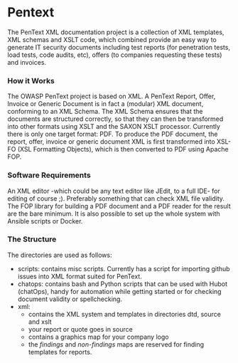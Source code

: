 # Pentext

The PenText XML documentation project is a collection of XML templates, XML schemas and XSLT code, which combined provide an easy way to generate IT security documents including test reports (for penetration tests, load tests, code audits, etc), offers (to companies requesting these tests) and invoices. 

### How it Works
The OWASP PenText project is based on XML. A PenText Report, Offer, Invoice or Generic Document is in fact a (modular) XML document, conforming to an XML Schema. The XML Schema ensures that the documents are structured correctly, so that they can then be transformed into other formats using XSLT and the SAXON XSLT processor. Currently there is only one target format: PDF. To produce the PDF document, the report, offer, invoice or generic document XML is first transformed into XSL-FO (XSL Formatting Objects), which is then converted to PDF using Apache FOP.

### Software Requirements
An XML editor -which could be any text editor like JEdit, to a full IDE- for editing of course ;). Preferably something that can check XML file validity. The FOP library for building a PDF document and a PDF reader for the result are the bare minimum.
It is also possible to set up the whole system with Ansible scripts or Docker.

### The Structure
The directories are used as follows:
- scripts: contains misc scripts. Currently has a script for importing github issues into XML format suited for PenText.
- chatops: contains bash and Python scripts that can be used with Hubot (chatOps), handy for automation while getting started or for checking document validity or spellchecking. 
- xml: 
   - contains the XML system and templates in directories dtd, source and xslt
   - your report or quote goes in source
   - contains a graphics map for your company logo 
   - the *findings* and *non-findings* maps are reserved for finding templates for reports.
